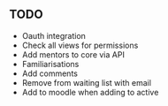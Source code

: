 ## TODO
- Oauth integration
- Check all views for permissions
- Add mentors to core via API
- Familiarisations
- Add comments
- Remove from waiting list with email
- Add to moodle when adding to active